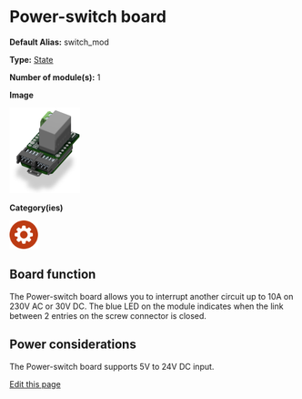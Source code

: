 # Power-switch board

<div class="cust_sheet" markdown="1">
<p class="cust_sheet-title" markdown="1"><strong>Default Alias:</strong> switch_mod</p>
<p class="cust_sheet-title" markdown="1"><strong>Type:</strong> <a href="/_pages/modules/modules_list/state.md">State</a></p>
<p class="cust_sheet-title" markdown="1"><strong>Number of module(s):</strong> 1</p>
<p class="cust_sheet-title" markdown="1"><strong>Image</strong></p>
<p class="cust_indent" markdown="1"><img height="150" src="/_assets/img/power-switch-module.png"></p>
<p class="cust_sheet-title" markdown="1"><strong>Category(ies)</strong></p>
<p class="cust_indent" markdown="1">
<img height="50" src="/_assets/img/sticker-actuation.png" title="Actuation">
</p>
</div>

## Board function
The Power-switch board allows you to interrupt another circuit up to 10A on 230V AC or 30V DC. The blue LED on the module indicates when the link between 2 entries on the screw connector is closed.

## Power considerations
The Power-switch board supports 5V to 24V DC input.

<div class="cust_edit_page"><a href="https://github.com/Luos-io/doc/src/_pages/prototyping_boards/boards_list/powerswitch.md">Edit this page</a></div>
